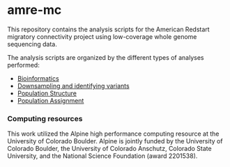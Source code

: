 amre-mc
================

This repository contains the analysis scripts for the American Redstart migratory connectivity project using low-coverage whole genome sequencing data.

The analysis scripts are organized by the different types of analyses performed:

* [Bioinformatics](https://github.com/mgdesaix/amre-mc/blob/main/01_Bioinformatics/README.md)
* [Downsampling and identifying variants](https://github.com/mgdesaix/amre-mc/blob/main/02_Variants/README.md)
* [Population Structure](https://github.com/mgdesaix/amre-mc/blob/main/03_PopulationStructure/README.md)
* [Population Assignment](https://github.com/mgdesaix/amre-mc/blob/main/04_Assignment/README.md)

### Computing resources

This work utilized the Alpine high performance computing resource at the University of Colorado Boulder. Alpine is jointly funded by the University of Colorado Boulder, the University of Colorado Anschutz, Colorado State University, and the National Science Foundation (award 2201538).
